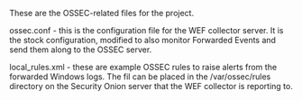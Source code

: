 These are the OSSEC-related files for the project.

ossec.conf - this is the configuration file for the WEF collector server. It is the stock configuration, modified to also
monitor Forwarded Events and send them along to the OSSEC server.

local_rules.xml - these are example OSSEC rules to raise alerts from the forwarded Windows logs. The fil can be placed in
the /var/ossec/rules directory on the Security Onion server that the WEF collector is reporting to.
